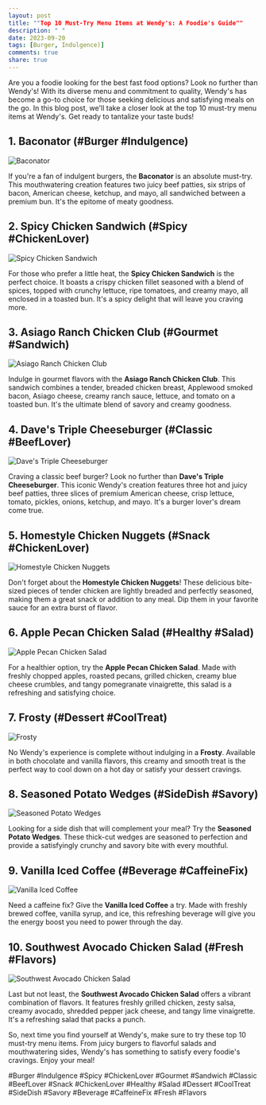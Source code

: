 ```yaml
---
layout: post
title: ""Top 10 Must-Try Menu Items at Wendy's: A Foodie's Guide""
description: " "
date: 2023-09-20
tags: [Burger, Indulgence)]
comments: true
share: true
---
```


Are you a foodie looking for the best fast food options? Look no further than Wendy's! With its diverse menu and commitment to quality, Wendy's has become a go-to choice for those seeking delicious and satisfying meals on the go. In this blog post, we'll take a closer look at the top 10 must-try menu items at Wendy's. Get ready to tantalize your taste buds!

## 1. Baconator (#Burger #Indulgence)
![Baconator](https://source.unsplash.com/1600x900/?baconator)

If you're a fan of indulgent burgers, the **Baconator** is an absolute must-try. This mouthwatering creation features two juicy beef patties, six strips of bacon, American cheese, ketchup, and mayo, all sandwiched between a premium bun. It's the epitome of meaty goodness.

## 2. Spicy Chicken Sandwich (#Spicy #ChickenLover)
![Spicy Chicken Sandwich](https://source.unsplash.com/1600x900/?spicy,chicken)

For those who prefer a little heat, the **Spicy Chicken Sandwich** is the perfect choice. It boasts a crispy chicken fillet seasoned with a blend of spices, topped with crunchy lettuce, ripe tomatoes, and creamy mayo, all enclosed in a toasted bun. It's a spicy delight that will leave you craving more.

## 3. Asiago Ranch Chicken Club (#Gourmet #Sandwich)
![Asiago Ranch Chicken Club](https://source.unsplash.com/1600x900/?asiago,chicken,sandwich)

Indulge in gourmet flavors with the **Asiago Ranch Chicken Club**. This sandwich combines a tender, breaded chicken breast, Applewood smoked bacon, Asiago cheese, creamy ranch sauce, lettuce, and tomato on a toasted bun. It's the ultimate blend of savory and creamy goodness.

## 4. Dave's Triple Cheeseburger (#Classic #BeefLover)
![Dave's Triple Cheeseburger](https://source.unsplash.com/1600x900/?triple,cheeseburger)

Craving a classic beef burger? Look no further than **Dave's Triple Cheeseburger**. This iconic Wendy's creation features three hot and juicy beef patties, three slices of premium American cheese, crisp lettuce, tomato, pickles, onions, ketchup, and mayo. It's a burger lover's dream come true.

## 5. Homestyle Chicken Nuggets (#Snack #ChickenLover)
![Homestyle Chicken Nuggets](https://source.unsplash.com/1600x900/?nuggets,chicken)

Don't forget about the **Homestyle Chicken Nuggets**! These delicious bite-sized pieces of tender chicken are lightly breaded and perfectly seasoned, making them a great snack or addition to any meal. Dip them in your favorite sauce for an extra burst of flavor.

## 6. Apple Pecan Chicken Salad (#Healthy #Salad)
![Apple Pecan Chicken Salad](https://source.unsplash.com/1600x900/?salad,apple)

For a healthier option, try the **Apple Pecan Chicken Salad**. Made with freshly chopped apples, roasted pecans, grilled chicken, creamy blue cheese crumbles, and tangy pomegranate vinaigrette, this salad is a refreshing and satisfying choice.

## 7. Frosty (#Dessert #CoolTreat)
![Frosty](https://source.unsplash.com/1600x900/?frosty,icecream)

No Wendy's experience is complete without indulging in a **Frosty**. Available in both chocolate and vanilla flavors, this creamy and smooth treat is the perfect way to cool down on a hot day or satisfy your dessert cravings.

## 8. Seasoned Potato Wedges (#SideDish #Savory)
![Seasoned Potato Wedges](https://source.unsplash.com/1600x900/?potatowedges)

Looking for a side dish that will complement your meal? Try the **Seasoned Potato Wedges**. These thick-cut wedges are seasoned to perfection and provide a satisfyingly crunchy and savory bite with every mouthful.

## 9. Vanilla Iced Coffee (#Beverage #CaffeineFix)
![Vanilla Iced Coffee](https://source.unsplash.com/1600x900/?coffee,vanilla)

Need a caffeine fix? Give the **Vanilla Iced Coffee** a try. Made with freshly brewed coffee, vanilla syrup, and ice, this refreshing beverage will give you the energy boost you need to power through the day.

## 10. Southwest Avocado Chicken Salad (#Fresh #Flavors)
![Southwest Avocado Chicken Salad](https://source.unsplash.com/1600x900/?salad,avocado,chicken)

Last but not least, the **Southwest Avocado Chicken Salad** offers a vibrant combination of flavors. It features freshly grilled chicken, zesty salsa, creamy avocado, shredded pepper jack cheese, and tangy lime vinaigrette. It's a refreshing salad that packs a punch.

So, next time you find yourself at Wendy's, make sure to try these top 10 must-try menu items. From juicy burgers to flavorful salads and mouthwatering sides, Wendy's has something to satisfy every foodie's cravings. Enjoy your meal!

#Burger #Indulgence #Spicy #ChickenLover #Gourmet #Sandwich #Classic #BeefLover #Snack #ChickenLover #Healthy #Salad #Dessert #CoolTreat #SideDish #Savory #Beverage #CaffeineFix #Fresh #Flavors